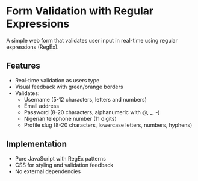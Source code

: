# Form Validation with Regular Expressions

A simple web form that validates user input in real-time using regular expressions (RegEx).

## Features

- Real-time validation as users type
- Visual feedback with green/orange borders
- Validates:
  - Username (5-12 characters, letters and numbers)
  - Email address
  - Password (8-20 characters, alphanumeric with @, _, -)
  - Nigerian telephone number (11 digits)
  - Profile slug (8-20 characters, lowercase letters, numbers, hyphens)

## Implementation

- Pure JavaScript with RegEx patterns
- CSS for styling and validation feedback
- No external dependencies
